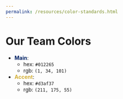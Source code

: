 ```yaml
---
permalink: /resources/color-standards.html
---
```

# Our Team Colors
- <b><span style="color: #012265">Main</span></b>:
    - hex: `#012265`
    - rgb: `(1, 34, 101)`
- <b><span style="color: #d3af37">Accent</span></b>:
    - hex: `#d3af37`
    - rgb: `(211, 175, 55)`